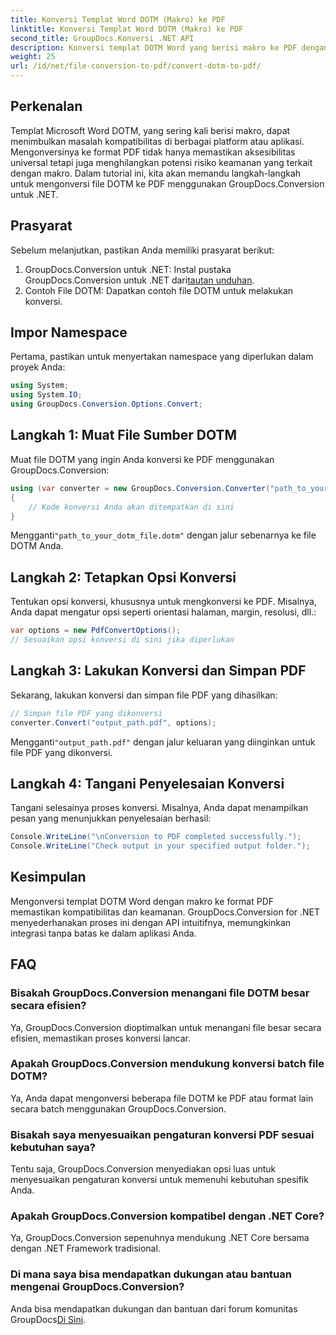 ```yaml
---
title: Konversi Templat Word DOTM (Makro) ke PDF
linktitle: Konversi Templat Word DOTM (Makro) ke PDF
second_title: GroupDocs.Konversi .NET API
description: Konversi templat DOTM Word yang berisi makro ke PDF dengan mudah menggunakan GroupDocs.Conversion untuk .NET. Pastikan kompatibilitas dan keamanan dengan langkah sederhana.
weight: 25
url: /id/net/file-conversion-to-pdf/convert-dotm-to-pdf/
---
```

## Perkenalan
Templat Microsoft Word DOTM, yang sering kali berisi makro, dapat menimbulkan masalah kompatibilitas di berbagai platform atau aplikasi. Mengonversinya ke format PDF tidak hanya memastikan aksesibilitas universal tetapi juga menghilangkan potensi risiko keamanan yang terkait dengan makro. Dalam tutorial ini, kita akan memandu langkah-langkah untuk mengonversi file DOTM ke PDF menggunakan GroupDocs.Conversion untuk .NET.
## Prasyarat
Sebelum melanjutkan, pastikan Anda memiliki prasyarat berikut:
1.  GroupDocs.Conversion untuk .NET: Instal pustaka GroupDocs.Conversion untuk .NET dari[tautan unduhan](https://releases.groupdocs.com/conversion/net/). 
2. Contoh File DOTM: Dapatkan contoh file DOTM untuk melakukan konversi.

## Impor Namespace
Pertama, pastikan untuk menyertakan namespace yang diperlukan dalam proyek Anda:
```csharp
using System;
using System.IO;
using GroupDocs.Conversion.Options.Convert;
```
## Langkah 1: Muat File Sumber DOTM
Muat file DOTM yang ingin Anda konversi ke PDF menggunakan GroupDocs.Conversion:
```csharp
using (var converter = new GroupDocs.Conversion.Converter("path_to_your_dotm_file.dotm"))
{
    // Kode konversi Anda akan ditempatkan di sini
}
```
 Mengganti`"path_to_your_dotm_file.dotm"` dengan jalur sebenarnya ke file DOTM Anda.
## Langkah 2: Tetapkan Opsi Konversi
Tentukan opsi konversi, khususnya untuk mengkonversi ke PDF. Misalnya, Anda dapat mengatur opsi seperti orientasi halaman, margin, resolusi, dll.:
```csharp
var options = new PdfConvertOptions();
// Sesuaikan opsi konversi di sini jika diperlukan
```
## Langkah 3: Lakukan Konversi dan Simpan PDF
Sekarang, lakukan konversi dan simpan file PDF yang dihasilkan:
```csharp
// Simpan file PDF yang dikonversi
converter.Convert("output_path.pdf", options);
```
 Mengganti`"output_path.pdf"` dengan jalur keluaran yang diinginkan untuk file PDF yang dikonversi.
## Langkah 4: Tangani Penyelesaian Konversi
Tangani selesainya proses konversi. Misalnya, Anda dapat menampilkan pesan yang menunjukkan penyelesaian berhasil:
```csharp
Console.WriteLine("\nConversion to PDF completed successfully.");
Console.WriteLine("Check output in your specified output folder.");
```

## Kesimpulan
Mengonversi templat DOTM Word dengan makro ke format PDF memastikan kompatibilitas dan keamanan. GroupDocs.Conversion for .NET menyederhanakan proses ini dengan API intuitifnya, memungkinkan integrasi tanpa batas ke dalam aplikasi Anda.
## FAQ
### Bisakah GroupDocs.Conversion menangani file DOTM besar secara efisien?
Ya, GroupDocs.Conversion dioptimalkan untuk menangani file besar secara efisien, memastikan proses konversi lancar.
### Apakah GroupDocs.Conversion mendukung konversi batch file DOTM?
Ya, Anda dapat mengonversi beberapa file DOTM ke PDF atau format lain secara batch menggunakan GroupDocs.Conversion.
### Bisakah saya menyesuaikan pengaturan konversi PDF sesuai kebutuhan saya?
Tentu saja, GroupDocs.Conversion menyediakan opsi luas untuk menyesuaikan pengaturan konversi untuk memenuhi kebutuhan spesifik Anda.
### Apakah GroupDocs.Conversion kompatibel dengan .NET Core?
Ya, GroupDocs.Conversion sepenuhnya mendukung .NET Core bersama dengan .NET Framework tradisional.
### Di mana saya bisa mendapatkan dukungan atau bantuan mengenai GroupDocs.Conversion?
 Anda bisa mendapatkan dukungan dan bantuan dari forum komunitas GroupDocs[Di Sini](https://forum.groupdocs.com/c/conversion/11).